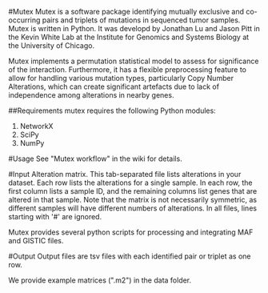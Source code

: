#Mutex
Mutex is a software package identifying mutually exclusive and co-occurring pairs and triplets of mutations in sequenced tumor samples. Mutex is written in Python. It was developd by Jonathan Lu and Jason Pitt in the Kevin White Lab at the Institute for Genomics and Systems Biology at the University of Chicago.

Mutex implements a permutation statistical model to assess for significance of the interaction. Furthermore, it has a flexible preprocessing feature to allow for handling various mutation types, particularly Copy Number Alterations, which can create significant artefacts due to lack of independence among alterations in nearby genes.

##Requirements
mutex requires the following Python modules:
1.  NetworkX
2.  SciPy
3.  NumPy

#Usage
See "Mutex workflow" in the wiki for details.

#Input
Alteration matrix. This tab-separated file lists alterations in your dataset. Each row lists the alterations for a single sample. In each row, the first column lists a sample ID, and the remaining columns list genes that are altered in that sample. Note that the matrix is not necessarily symmetric, as different samples will have different numbers of alterations.
In all files, lines starting with '#' are ignored.

Mutex provides several python scripts for processing and integrating MAF and GISTIC files.

#Output
Output files are tsv files with each identified pair or triplet as one row.

We provide example matrices (".m2") in the data folder.